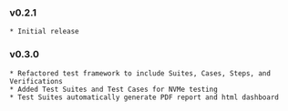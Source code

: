 ### v0.2.1
    * Initial release

### v0.3.0
    * Refactored test framework to include Suites, Cases, Steps, and Verifications
    * Added Test Suites and Test Cases for NVMe testing
    * Test Suites automatically generate PDF report and html dashboard


